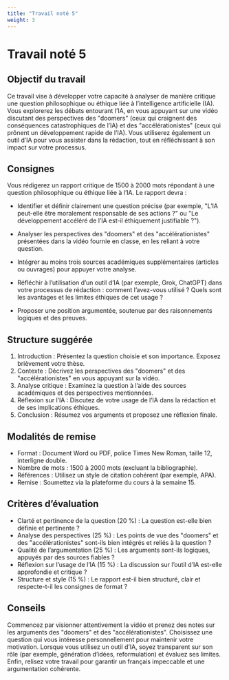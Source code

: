 ```yaml
---
title: "Travail noté 5"
weight: 3
---
```


# Travail noté 5

## Objectif du travail

Ce travail vise à développer votre capacité à analyser de manière critique une
question philosophique ou éthique liée à l’intelligence artificielle (IA). Vous
explorerez les débats entourant l’IA, en vous appuyant sur une vidéo discutant
des perspectives des "doomers" (ceux qui craignent des conséquences
catastrophiques de l’IA) et des "accélérationistes" (ceux qui prônent un
développement rapide de l’IA). Vous utiliserez également un outil d’IA pour vous
assister dans la rédaction, tout en réfléchissant à son impact sur votre
processus.

## Consignes

Vous rédigerez un rapport critique de 1500 à 2000 mots répondant à une question
philosophique ou éthique liée à l’IA. Le rapport devra :

- Identifier et définir clairement une question précise (par exemple, "L’IA
  peut-elle être moralement responsable de ses actions&nbsp;?" ou "Le développement
  accéléré de l’IA est-il éthiquement justifiable&nbsp;?").

- Analyser les perspectives des "doomers" et des "accélérationistes" présentées
  dans la vidéo fournie en classe, en les reliant à votre question.

- Intégrer au moins trois sources académiques supplémentaires (articles ou
  ouvrages) pour appuyer votre analyse.

- Réfléchir à l’utilisation d’un outil d’IA (par exemple, Grok, ChatGPT) dans
  votre processus de rédaction : comment l’avez-vous utilisé&nbsp;? Quels sont les
  avantages et les limites éthiques de cet usage&nbsp;?

- Proposer une position argumentée, soutenue par des raisonnements logiques et des preuves.

## Structure suggérée

1. Introduction : Présentez la question choisie et son importance. Exposez brièvement votre thèse.
2. Contexte : Décrivez les perspectives des "doomers" et des "accélérationistes" en vous appuyant sur la vidéo.
3. Analyse critique : Examinez la question à l’aide des sources académiques et des perspectives mentionnées.
4. Réflexion sur l’IA : Discutez de votre usage de l’IA dans la rédaction et de ses implications éthiques.
5. Conclusion : Résumez vos arguments et proposez une réflexion finale.

## Modalités de remise

- Format : Document Word ou PDF, police Times New Roman, taille 12, interligne double.
- Nombre de mots : 1500 à 2000 mots (excluant la bibliographie).
- Références : Utilisez un style de citation cohérent (par exemple, APA).
- Remise : Soumettez via la plateforme du cours à la semaine 15.

## Critères d’évaluation

- Clarté et pertinence de la question (20 %) : La question est-elle bien définie et pertinente&nbsp;?
- Analyse des perspectives (25 %) : Les points de vue des "doomers" et des "accélérationistes" sont-ils bien intégrés et reliés à la question&nbsp;?
- Qualité de l’argumentation (25 %) : Les arguments sont-ils logiques, appuyés par des sources fiables&nbsp;?
- Réflexion sur l’usage de l’IA (15 %) : La discussion sur l’outil d’IA est-elle approfondie et critique&nbsp;?
- Structure et style (15 %) : Le rapport est-il bien structuré, clair et respecte-t-il les consignes de format&nbsp;?

## Conseils

Commencez par visionner attentivement la vidéo et prenez des notes sur les
arguments des "doomers" et des "accélérationistes". Choisissez une question qui
vous intéresse personnellement pour maintenir votre motivation. Lorsque vous
utilisez un outil d’IA, soyez transparent sur son rôle (par exemple, génération
d’idées, reformulation) et évaluez ses limites. Enfin, relisez votre travail
pour garantir un français impeccable et une argumentation cohérente.
